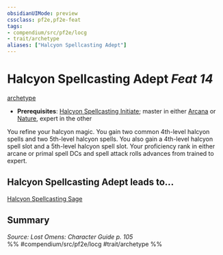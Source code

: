 ```yaml
---
obsidianUIMode: preview
cssclass: pf2e,pf2e-feat
tags:
- compendium/src/pf2e/locg
- trait/archetype
aliases: ["Halcyon Spellcasting Adept"]
---
```

# Halcyon Spellcasting Adept  *Feat 14*  
[archetype](archetype.md "Archetype Feat Trait")  

- **Prerequisites**: [Halcyon Spellcasting Initiate](halcyon-spellcasting-initiate-locg.md); master in either [Arcana](skills.md#Arcana) or [Nature](skills.md#Nature), expert in the other

You refine your halcyon magic. You gain two common 4th-level halcyon spells and two 5th-level halcyon spells. You also gain a 4th-level halcyon spell slot and a 5th-level halcyon spell slot. Your proficiency rank in either arcane or primal spell DCs and spell attack rolls advances from trained to expert.

## Halcyon Spellcasting Adept leads to...

[Halcyon Spellcasting Sage](halcyon-spellcasting-sage-locg.md)

## Summary

*Source: Lost Omens: Character Guide p. 105*  
%% #compendium/src/pf2e/locg #trait/archetype %%